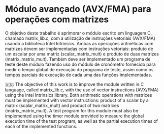 # Módulo avançado (AVX/FMA) para operações com matrizes

O objetivo deste trabalho é aprimorar o módulo escrito em linguagem C, chamado matrix_lib.c, com a utilização de instruções vetoriais (AVX/FMA) usando a biblioteca Intel Intrinsics. Ambas as operações aritméticas com matrizes devem ser implementadas com instruções vetoriais: produto de um escalar por uma matriz (scalar_matrix_mult) e produto de duas matrizes (matrix_matrix_mult). Também deve ser implementado um programa de teste deste módulo fazendo uso do módulo de cronômetro fornecido para medir o tempo global de execução do programa de teste, assim como os tempos parciais de execução de cada uma das funções implementadas.

🇺🇸: The objective of this work is to improve the module written in C language, called matrix_lib.c, with the use of vector instructions (AVX/FMA) using the Intel Intrinsics library. Both arithmetic operations with matrices must be implemented with vector instructions: product of a scalar by a matrix (scalar_matrix_mult) and product of two matrices (matrix_matrix_mult). A test program for this module must also be implemented using the timer module provided to measure the global execution time of the test program, as well as the partial execution times of each of the implemented functions.
